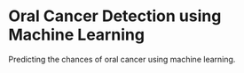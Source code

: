 # Oral Cancer Detection using Machine Learning
Predicting the chances of oral cancer using machine learning.

